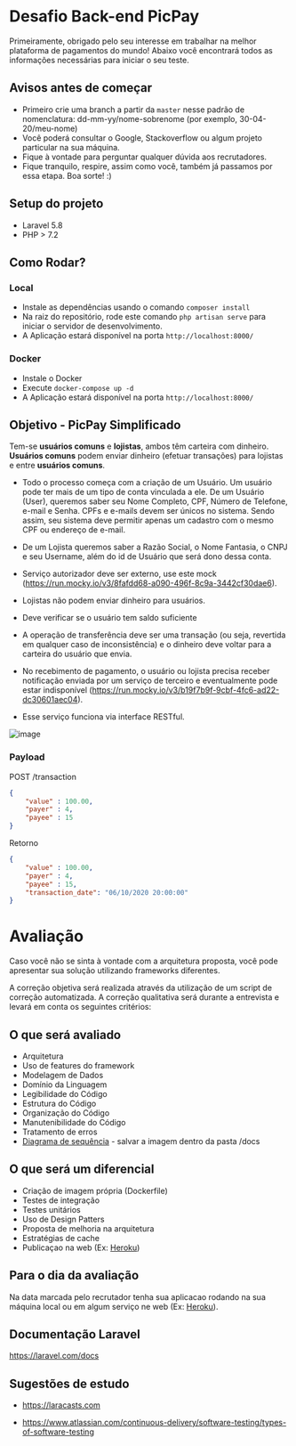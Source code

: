 # Desafio Back-end PicPay

Primeiramente, obrigado pelo seu interesse em trabalhar na melhor plataforma de pagamentos do mundo!
Abaixo você encontrará todos as informações necessárias para iniciar o seu teste.

## Avisos antes de começar

- Primeiro crie uma branch a partir da `master` nesse padrão de nomenclatura: dd-mm-yy/nome-sobrenome (por exemplo, 30-04-20/meu-nome)
- Você poderá consultar o Google, Stackoverflow ou algum projeto particular na sua máquina.
- Fique à vontade para perguntar qualquer dúvida aos recrutadores.
- Fique tranquilo, respire, assim como você, também já passamos por essa etapa. Boa sorte! :)

## Setup do projeto

- Laravel 5.8
- PHP > 7.2

## Como Rodar?

### Local

- Instale as dependências usando o comando `composer install`
- Na raiz do repositório, rode este comando `php artisan serve` para iniciar o servidor de desenvolvimento.
- A Aplicação estará disponível na porta `http://localhost:8000/`

### Docker
- Instale o Docker
- Execute `docker-compose up -d`
- A Aplicação estará disponível na porta `http://localhost:8000/`

## Objetivo - PicPay Simplificado

Tem-se **usuários comuns** e **lojistas**, ambos têm carteira com dinheiro. **Usuários comuns** podem enviar dinheiro (efetuar transações) para lojistas e entre **usuários comuns**. 

- Todo o processo começa com a criação de um Usuário. Um usuário pode ter mais de um tipo de conta vinculada a ele. De um Usuário (User), queremos saber seu Nome Completo, CPF, Número de Telefone, e-mail e Senha. CPFs e e-mails devem ser únicos no sistema. Sendo assim, seu sistema deve permitir apenas um cadastro com o mesmo CPF ou endereço de e-mail.

- De um Lojista queremos saber a Razão Social, o Nome Fantasia, o CNPJ e seu Username, além do id de Usuário que será dono dessa conta.

- Serviço autorizador deve ser externo, use este mock (https://run.mocky.io/v3/8fafdd68-a090-496f-8c9a-3442cf30dae6).

- Lojistas não podem enviar dinheiro para usuários. 

- Deve verificar se o usuário tem saldo suficiente

- A operação de transferência deve ser uma transação (ou seja, revertida em qualquer caso de inconsistência) e o dinheiro deve voltar para a carteira do usuário que envia. 

- No recebimento de pagamento, o usuário ou lojista precisa receber notificação enviada por um serviço de terceiro e eventualmente pode estar indisponível (https://run.mocky.io/v3/b19f7b9f-9cbf-4fc6-ad22-dc30601aec04). 

- Esse serviço funciona via interface RESTful. 

![image](https://user-images.githubusercontent.com/18670067/84683252-5264e100-af0d-11ea-927f-fec30fc26ffa.png)


### Payload

POST /transaction

```json
{
    "value" : 100.00,
    "payer" : 4,
    "payee" : 15
}
```
Retorno
```json
{
    "value" : 100.00,
    "payer" : 4,
    "payee" : 15,
    "transaction_date": "06/10/2020 20:00:00"
}
```

# Avaliação

Caso você não se sinta à vontade com a arquitetura proposta, você pode apresentar sua solução utilizando frameworks diferentes.

A correção objetiva será realizada através da utilização de um script de correção automatizada. 
A correção qualitativa será durante a entrevista e levará em conta os seguintes critérios:

## O que será avaliado
- Arquitetura
- Uso de features do framework
- Modelagem de Dados
- Domínio da Linguagem
- Legibilidade do Código
- Estrutura do Código
- Organização do Código
- Manutenibilidade do Código
- Tratamento de erros
- [Diagrama de sequência](https://www.ateomomento.com.br/diagrama-de-sequencia-uml/) - salvar a imagem dentro da pasta /docs

## O que será um diferencial
- Criação de imagem própria (Dockerfile)
- Testes de integração
- Testes unitários
- Uso de Design Patters
- Proposta de melhoria na arquitetura
- Estratégias de cache
- Publicaçao na web (Ex: [Heroku](https://www.heroku.com/))

## Para o dia da avaliação
Na data marcada pelo recrutador tenha sua aplicacao rodando na sua máquina local ou em algum serviço ne web (Ex: [Heroku](https://www.heroku.com/)).

## Documentação Laravel

https://laravel.com/docs

## Sugestões de estudo

- https://laracasts.com

- https://www.atlassian.com/continuous-delivery/software-testing/types-of-software-testing

